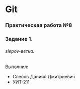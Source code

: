 # Git
### Практическая работа №8
### Задание 1.
###### slepov-ветка. 

Выполнил:
* Слепов Даниил Дмитриевич
* УИТ-211
